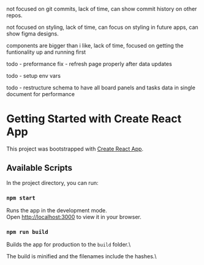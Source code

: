 not focused on git commits, lack of time, can show commit history on other repos.

not focused on styling, lack of time, can focus on styling in future apps, can show figma designs.

components are bigger than i like, lack of time, focused on getting the funtionality up and running first

todo - preformance fix - refresh page properly after data updates

todo - setup env vars

todo - restructure schema to have all board panels and tasks data in single document for performance

# Getting Started with Create React App

This project was bootstrapped with [Create React App](https://github.com/facebook/create-react-app).

## Available Scripts

In the project directory, you can run:

### `npm start`

Runs the app in the development mode.\
Open [http://localhost:3000](http://localhost:3000) to view it in your browser.

### `npm run build`

Builds the app for production to the `build` folder.\

The build is minified and the filenames include the hashes.\
